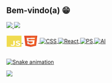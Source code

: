 ## Bem-vindo(a) 😁

 <div>
  <a href="https://github.com/DanniRoot/DanniRoot">
  <img height="180em" src="https://github-readme-stats.vercel.app/api?username=DanniRoot&show_icons=true&theme=synthwave&include_all_commits=true&count_private=true"/>
  <img height="180em" src="https://github-readme-stats.vercel.app/api/top-langs/?username=DanniRoot&layout=compact&langs_count=6&theme=synthwave"/>
</div>
<div style="display: inline_block"><br>
  <img align="center" alt="Js" height="30" width="40" src="https://raw.githubusercontent.com/devicons/devicon/master/icons/javascript/javascript-plain.svg">
  <img align="center" alt="HTML" height="30" width="40" src="https://raw.githubusercontent.com/devicons/devicon/master/icons/html5/html5-original.svg">
  <img align="center" alt="CSS" height="30" width="40" src="https://cdn.jsdelivr.net/gh/devicons/devicon/icons/css3/css3-original.svg" />
  <img align="center" alt="React" height="30" width="40" src="https://cdn.jsdelivr.net/gh/devicons/devicon/icons/react/react-original.svg" />
  <img align="center" alt="PS" height="30" width="40" src="https://cdn.jsdelivr.net/gh/devicons/devicon/icons/photoshop/photoshop-line.svg" />
  <img align="center" alt="AI" height="30" width="40" src="https://cdn.jsdelivr.net/gh/devicons/devicon/icons/illustrator/illustrator-line.svg" />
 
          
</div>
 
 <br>
 
 
 
  ![Snake animation](https://github.com/devemdobro/devemdobro/blob/output/github-contribution-grid-snake.svg)

  
  
</div>
  <div>
  <a href="(https://www.linkedin.com/in/daniele-pelichek-882761238/)" target="_blank"><img src="https://img.icons8.com/doodle/48/000000/linkedin--v2.png"/></a> 
 

  </div>
  
 
          
      
          
          
